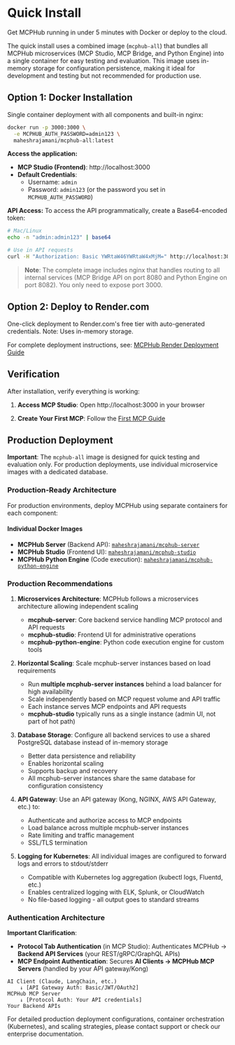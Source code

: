# Quick Install

Get MCPHub running in under 5 minutes with Docker or deploy to the cloud.

The quick install uses a combined image (`mcphub-all`) that bundles all MCPHub microservices (MCP Studio, MCP Bridge, and Python Engine) into a single container for easy testing and evaluation. This image uses in-memory storage for configuration persistence, making it ideal for development and testing but not recommended for production use.

## Option 1: Docker Installation

Single container deployment with all components and built-in nginx:

```bash
docker run -p 3000:3000 \
  -e MCPHUB_AUTH_PASSWORD=admin123 \
  maheshrajamani/mcphub-all:latest
```

**Access the application:**
- **MCP Studio (Frontend)**: http://localhost:3000
- **Default Credentials**:
  - Username: `admin`
  - Password: `admin123` (or the password you set in `MCPHUB_AUTH_PASSWORD`)

**API Access:**
To access the API programmatically, create a Base64-encoded token:
```bash
# Mac/Linux
echo -n "admin:admin123" | base64

# Use in API requests
curl -H "Authorization: Basic YWRtaW46YWRtaW4xMjM=" http://localhost:3000/admin/mcp/configurations
```

> **Note**: The complete image includes nginx that handles routing to all internal services (MCP Bridge API on port 8080 and Python Engine on port 8082). You only need to expose port 3000.

## Option 2: Deploy to Render.com

One-click deployment to Render.com's free tier with auto-generated credentials. Note: Uses in-memory storage.

For complete deployment instructions, see: [MCPHub Render Deployment Guide](https://github.com/mahesh-rajamani/mcphub-render)

## Verification

After installation, verify everything is working:

1. **Access MCP Studio**: Open http://localhost:3000 in your browser

2. **Create Your First MCP**: Follow the [First MCP Guide](first-mcp.md)

## Production Deployment

**Important**: The `mcphub-all` image is designed for quick testing and evaluation only. For production deployments, use individual microservice images with a dedicated database.

### Production-Ready Architecture

For production environments, deploy MCPHub using separate containers for each component:

#### Individual Docker Images

- **MCPHub Server** (Backend API): [`maheshrajamani/mcphub-server`](https://hub.docker.com/r/maheshrajamani/mcphub-server)
- **MCPHub Studio** (Frontend UI): [`maheshrajamani/mcphub-studio`](https://hub.docker.com/r/maheshrajamani/mcphub-studio)
- **MCPHub Python Engine** (Code execution): [`maheshrajamani/mcphub-python-engine`](https://hub.docker.com/r/maheshrajamani/mcphub-python-engine)

### Production Recommendations

1. **Microservices Architecture**: MCPHub follows a microservices architecture allowing independent scaling
   - **mcphub-server**: Core backend service handling MCP protocol and API requests
   - **mcphub-studio**: Frontend UI for administrative operations
   - **mcphub-python-engine**: Python code execution engine for custom tools

2. **Horizontal Scaling**: Scale mcphub-server instances based on load requirements
   - Run **multiple mcphub-server instances** behind a load balancer for high availability
   - Scale independently based on MCP request volume and API traffic
   - Each instance serves MCP endpoints and API requests
   - **mcphub-studio** typically runs as a single instance (admin UI, not part of hot path)

3. **Database Storage**: Configure all backend services to use a shared PostgreSQL database instead of in-memory storage
   - Better data persistence and reliability
   - Enables horizontal scaling
   - Supports backup and recovery
   - All mcphub-server instances share the same database for configuration consistency

4. **API Gateway**: Use an API gateway (Kong, NGINX, AWS API Gateway, etc.) to:
   - Authenticate and authorize access to MCP endpoints
   - Load balance across multiple mcphub-server instances
   - Rate limiting and traffic management
   - SSL/TLS termination

5. **Logging for Kubernetes**: All individual images are configured to forward logs and errors to stdout/stderr
   - Compatible with Kubernetes log aggregation (kubectl logs, Fluentd, etc.)
   - Enables centralized logging with ELK, Splunk, or CloudWatch
   - No file-based logging - all output goes to standard streams

### Authentication Architecture

**Important Clarification**:
- **Protocol Tab Authentication** (in MCP Studio): Authenticates MCPHub → **Backend API Services** (your REST/gRPC/GraphQL APIs)
- **MCP Endpoint Authentication**: Secures **AI Clients → MCPHub MCP Servers** (handled by your API gateway/Kong)

```
AI Client (Claude, LangChain, etc.)
    ↓ [API Gateway Auth: Basic/JWT/OAuth2]
MCPHub MCP Server
    ↓ [Protocol Auth: Your API credentials]
Your Backend APIs
```

For detailed production deployment configurations, container orchestration (Kubernetes), and scaling strategies, please contact support or check our enterprise documentation.
